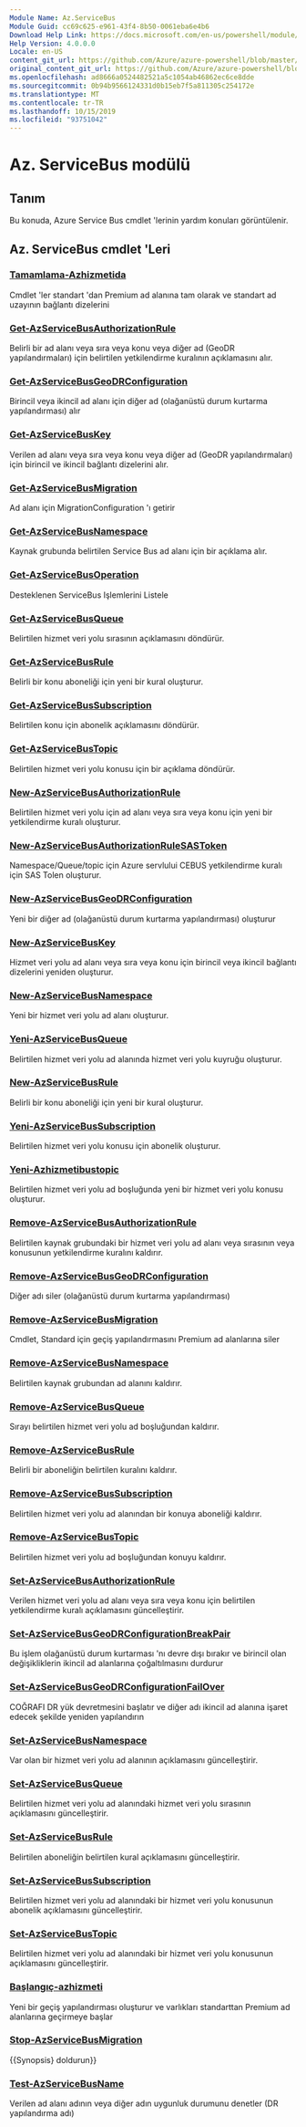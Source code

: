 ```yaml
---
Module Name: Az.ServiceBus
Module Guid: cc69c625-e961-43f4-8b50-0061eba6e4b6
Download Help Link: https://docs.microsoft.com/en-us/powershell/module/az.servicebus
Help Version: 4.0.0.0
Locale: en-US
content_git_url: https://github.com/Azure/azure-powershell/blob/master/src/ServiceBus/ServiceBus/help/Az.ServiceBus.md
original_content_git_url: https://github.com/Azure/azure-powershell/blob/master/src/ServiceBus/ServiceBus/help/Az.ServiceBus.md
ms.openlocfilehash: ad8666a0524482521a5c1054ab46862ec6ce8dde
ms.sourcegitcommit: 0b94b9566124331d0b15eb7f5a811305c254172e
ms.translationtype: MT
ms.contentlocale: tr-TR
ms.lasthandoff: 10/15/2019
ms.locfileid: "93751042"
---
```

# Az. ServiceBus modülü
## Tanım
Bu konuda, Azure Service Bus cmdlet 'lerinin yardım konuları görüntülenir.

## Az. ServiceBus cmdlet 'Leri
### [Tamamlama-Azhizmetida](Complete-AzServiceBusMigration.md)
Cmdlet 'ler standart 'dan Premium ad alanına tam olarak ve standart ad uzayının bağlantı dizelerini

### [Get-AzServiceBusAuthorizationRule](Get-AzServiceBusAuthorizationRule.md)
Belirli bir ad alanı veya sıra veya konu veya diğer ad (GeoDR yapılandırmaları) için belirtilen yetkilendirme kuralının açıklamasını alır. 

### [Get-AzServiceBusGeoDRConfiguration](Get-AzServiceBusGeoDRConfiguration.md)
Birincil veya ikincil ad alanı için diğer ad (olağanüstü durum kurtarma yapılandırması) alır

### [Get-AzServiceBusKey](Get-AzServiceBusKey.md)
Verilen ad alanı veya sıra veya konu veya diğer ad (GeoDR yapılandırmaları) için birincil ve ikincil bağlantı dizelerini alır.

### [Get-AzServiceBusMigration](Get-AzServiceBusMigration.md)
Ad alanı için MigrationConfiguration 'ı getirir

### [Get-AzServiceBusNamespace](Get-AzServiceBusNamespace.md)
Kaynak grubunda belirtilen Service Bus ad alanı için bir açıklama alır.

### [Get-AzServiceBusOperation](Get-AzServiceBusOperation.md)
Desteklenen ServiceBus Işlemlerini Listele

### [Get-AzServiceBusQueue](Get-AzServiceBusQueue.md)
Belirtilen hizmet veri yolu sırasının açıklamasını döndürür.

### [Get-AzServiceBusRule](Get-AzServiceBusRule.md)
Belirli bir konu aboneliği için yeni bir kural oluşturur. 

### [Get-AzServiceBusSubscription](Get-AzServiceBusSubscription.md)
Belirtilen konu için abonelik açıklamasını döndürür.

### [Get-AzServiceBusTopic](Get-AzServiceBusTopic.md)
Belirtilen hizmet veri yolu konusu için bir açıklama döndürür.

### [New-AzServiceBusAuthorizationRule](New-AzServiceBusAuthorizationRule.md)
Belirtilen hizmet veri yolu için ad alanı veya sıra veya konu için yeni bir yetkilendirme kuralı oluşturur.

### [New-AzServiceBusAuthorizationRuleSASToken](New-AzServiceBusAuthorizationRuleSASToken.md)
Namespace/Queue/topic için Azure servlului CEBUS yetkilendirme kuralı için SAS Tolen oluşturur. 

### [New-AzServiceBusGeoDRConfiguration](New-AzServiceBusGeoDRConfiguration.md)
Yeni bir diğer ad (olağanüstü durum kurtarma yapılandırması) oluşturur

### [New-AzServiceBusKey](New-AzServiceBusKey.md)
Hizmet veri yolu ad alanı veya sıra veya konu için birincil veya ikincil bağlantı dizelerini yeniden oluşturur.

### [New-AzServiceBusNamespace](New-AzServiceBusNamespace.md)
Yeni bir hizmet veri yolu ad alanı oluşturur.

### [Yeni-AzServiceBusQueue](New-AzServiceBusQueue.md)
Belirtilen hizmet veri yolu ad alanında hizmet veri yolu kuyruğu oluşturur.

### [New-AzServiceBusRule](New-AzServiceBusRule.md)
Belirli bir konu aboneliği için yeni bir kural oluşturur. 

### [Yeni-AzServiceBusSubscription](New-AzServiceBusSubscription.md)
Belirtilen hizmet veri yolu konusu için abonelik oluşturur.

### [Yeni-Azhizmetibustopic](New-AzServiceBusTopic.md)
Belirtilen hizmet veri yolu ad boşluğunda yeni bir hizmet veri yolu konusu oluşturur.

### [Remove-AzServiceBusAuthorizationRule](Remove-AzServiceBusAuthorizationRule.md)
Belirtilen kaynak grubundaki bir hizmet veri yolu ad alanı veya sırasının veya konusunun yetkilendirme kuralını kaldırır.

### [Remove-AzServiceBusGeoDRConfiguration](Remove-AzServiceBusGeoDRConfiguration.md)
Diğer adı siler (olağanüstü durum kurtarma yapılandırması)

### [Remove-AzServiceBusMigration](Remove-AzServiceBusMigration.md)
Cmdlet, Standard için geçiş yapılandırmasını Premium ad alanlarına siler

### [Remove-AzServiceBusNamespace](Remove-AzServiceBusNamespace.md)
Belirtilen kaynak grubundan ad alanını kaldırır. 

### [Remove-AzServiceBusQueue](Remove-AzServiceBusQueue.md)
Sırayı belirtilen hizmet veri yolu ad boşluğundan kaldırır.

### [Remove-AzServiceBusRule](Remove-AzServiceBusRule.md)
Belirli bir aboneliğin belirtilen kuralını kaldırır.

### [Remove-AzServiceBusSubscription](Remove-AzServiceBusSubscription.md)
Belirtilen hizmet veri yolu ad alanından bir konuya aboneliği kaldırır.

### [Remove-AzServiceBusTopic](Remove-AzServiceBusTopic.md)
Belirtilen hizmet veri yolu ad boşluğundan konuyu kaldırır.

### [Set-AzServiceBusAuthorizationRule](Set-AzServiceBusAuthorizationRule.md)
Verilen hizmet veri yolu ad alanı veya sıra veya konu için belirtilen yetkilendirme kuralı açıklamasını güncelleştirir.

### [Set-AzServiceBusGeoDRConfigurationBreakPair](Set-AzServiceBusGeoDRConfigurationBreakPair.md)
Bu işlem olağanüstü durum kurtarması 'nı devre dışı bırakır ve birincil olan değişikliklerin ikincil ad alanlarına çoğaltılmasını durdurur

### [Set-AzServiceBusGeoDRConfigurationFailOver](Set-AzServiceBusGeoDRConfigurationFailOver.md)
COĞRAFI DR yük devretmesini başlatır ve diğer adı ikincil ad alanına işaret edecek şekilde yeniden yapılandırın

### [Set-AzServiceBusNamespace](Set-AzServiceBusNamespace.md)
Var olan bir hizmet veri yolu ad alanının açıklamasını güncelleştirir.

### [Set-AzServiceBusQueue](Set-AzServiceBusQueue.md)
Belirtilen hizmet veri yolu ad alanındaki hizmet veri yolu sırasının açıklamasını güncelleştirir.

### [Set-AzServiceBusRule](Set-AzServiceBusRule.md)
Belirtilen aboneliğin belirtilen kural açıklamasını güncelleştirir.

### [Set-AzServiceBusSubscription](Set-AzServiceBusSubscription.md)
Belirtilen hizmet veri yolu ad alanındaki bir hizmet veri yolu konusunun abonelik açıklamasını güncelleştirir.

### [Set-AzServiceBusTopic](Set-AzServiceBusTopic.md)
Belirtilen hizmet veri yolu ad alanındaki bir hizmet veri yolu konusunun açıklamasını güncelleştirir.

### [Başlangıç-azhizmeti](Start-AzServiceBusMigration.md)
Yeni bir geçiş yapılandırması oluşturur ve varlıkları standarttan Premium ad alanlarına geçirmeye başlar

### [Stop-AzServiceBusMigration](Stop-AzServiceBusMigration.md)
{{Synopsis} doldurun}}

### [Test-AzServiceBusName](Test-AzServiceBusName.md)
Verilen ad alanı adının veya diğer adın uygunluk durumunu denetler (DR yapılandırma adı) 

